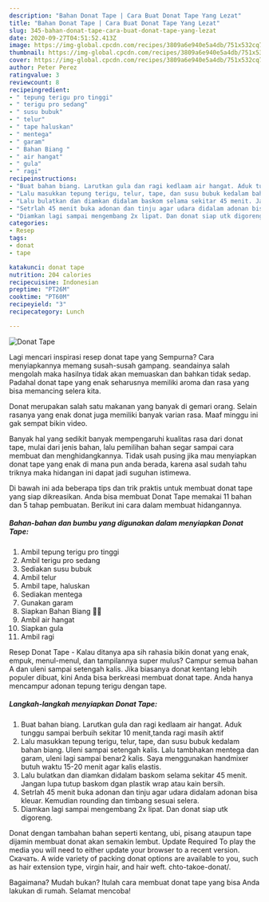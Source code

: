 ```yaml
---
description: "Bahan Donat Tape | Cara Buat Donat Tape Yang Lezat"
title: "Bahan Donat Tape | Cara Buat Donat Tape Yang Lezat"
slug: 345-bahan-donat-tape-cara-buat-donat-tape-yang-lezat
date: 2020-09-27T04:51:52.413Z
image: https://img-global.cpcdn.com/recipes/3809a6e940e5a4db/751x532cq70/donat-tape-foto-resep-utama.jpg
thumbnail: https://img-global.cpcdn.com/recipes/3809a6e940e5a4db/751x532cq70/donat-tape-foto-resep-utama.jpg
cover: https://img-global.cpcdn.com/recipes/3809a6e940e5a4db/751x532cq70/donat-tape-foto-resep-utama.jpg
author: Peter Perez
ratingvalue: 3
reviewcount: 8
recipeingredient:
- " tepung terigu pro tinggi"
- " terigu pro sedang"
- " susu bubuk"
- " telur"
- " tape haluskan"
- " mentega"
- " garam"
- " Bahan Biang "
- " air hangat"
- " gula"
- " ragi"
recipeinstructions:
- "Buat bahan biang. Larutkan gula dan ragi kedlaam air hangat. Aduk tunggu sampai berbuih sekitar 10 menit,tanda ragi masih aktif"
- "Lalu masukkan tepung terigu, telur, tape, dan susu bubuk kedalam bahan biang. Uleni sampai setengah kalis. Lalu tambhakan mentega dan garam, uleni lagi sampai benar2 kalis. Saya menggunakan handmixer butuh waktu 15-20 menit agar kalis elastis."
- "Lalu bulatkan dan diamkan didalam baskom selama sekitar 45 menit. Jangan lupa tutup baskom dgan plastik wrap atau kain bersih."
- "Setrlah 45 menit buka adonan dan tinju agar udara didalam adonan bisa kleuar. Kemudian rounding dan timbang sesuai selera."
- "Diamkan lagi sampai mengembang 2x lipat. Dan donat siap utk digoreng."
categories:
- Resep
tags:
- donat
- tape

katakunci: donat tape 
nutrition: 204 calories
recipecuisine: Indonesian
preptime: "PT26M"
cooktime: "PT60M"
recipeyield: "3"
recipecategory: Lunch

---
```



![Donat Tape](https://img-global.cpcdn.com/recipes/3809a6e940e5a4db/751x532cq70/donat-tape-foto-resep-utama.jpg)

Lagi mencari inspirasi resep donat tape yang Sempurna? Cara menyiapkannya memang susah-susah gampang. seandainya salah mengolah maka hasilnya tidak akan memuaskan dan bahkan tidak sedap. Padahal donat tape yang enak seharusnya memiliki aroma dan rasa yang bisa memancing selera kita.

Donat merupakan salah satu makanan yang banyak di gemari orang. Selain rasanya yang enak donat juga memiliki banyak varian rasa. Maaf minggu ini gak sempat bikin video.

Banyak hal yang sedikit banyak mempengaruhi kualitas rasa dari donat tape, mulai dari jenis bahan, lalu pemilihan bahan segar sampai cara membuat dan menghidangkannya. Tidak usah pusing jika mau menyiapkan donat tape yang enak di mana pun anda berada, karena asal sudah tahu triknya maka hidangan ini dapat jadi suguhan istimewa.


Di bawah ini ada beberapa tips dan trik praktis untuk membuat donat tape yang siap dikreasikan. Anda bisa membuat Donat Tape memakai 11 bahan dan 5 tahap pembuatan. Berikut ini cara dalam membuat hidangannya.

<!--inarticleads1-->

##### Bahan-bahan dan bumbu yang digunakan dalam menyiapkan Donat Tape:

1. Ambil  tepung terigu pro tinggi
1. Ambil  terigu pro sedang
1. Sediakan  susu bubuk
1. Ambil  telur
1. Ambil  tape, haluskan
1. Sediakan  mentega
1. Gunakan  garam
1. Siapkan  Bahan Biang 🍩🍩
1. Ambil  air hangat
1. Siapkan  gula
1. Ambil  ragi


Resep Donat Tape - Kalau ditanya apa sih rahasia bikin donat yang enak, empuk, menul-menul, dan tampilannya super mulus? Campur semua bahan A dan uleni sampai setengah kalis. Jika biasanya donat kentang lebih populer dibuat, kini Anda bisa berkreasi membuat donat tape. Anda hanya mencampur adonan tepung terigu dengan tape. 

<!--inarticleads2-->

##### Langkah-langkah menyiapkan Donat Tape:

1. Buat bahan biang. Larutkan gula dan ragi kedlaam air hangat. Aduk tunggu sampai berbuih sekitar 10 menit,tanda ragi masih aktif
1. Lalu masukkan tepung terigu, telur, tape, dan susu bubuk kedalam bahan biang. Uleni sampai setengah kalis. Lalu tambhakan mentega dan garam, uleni lagi sampai benar2 kalis. Saya menggunakan handmixer butuh waktu 15-20 menit agar kalis elastis.
1. Lalu bulatkan dan diamkan didalam baskom selama sekitar 45 menit. Jangan lupa tutup baskom dgan plastik wrap atau kain bersih.
1. Setrlah 45 menit buka adonan dan tinju agar udara didalam adonan bisa kleuar. Kemudian rounding dan timbang sesuai selera.
1. Diamkan lagi sampai mengembang 2x lipat. Dan donat siap utk digoreng.


Donat dengan tambahan bahan seperti kentang, ubi, pisang ataupun tape dijamin membuat donat akan semakin lembut. Update Required To play the media you will need to either update your browser to a recent version. Скачать. A wide variety of packing donat options are available to you, such as hair extension type, virgin hair, and hair weft. chto-takoe-donat/. 

Bagaimana? Mudah bukan? Itulah cara membuat donat tape yang bisa Anda lakukan di rumah. Selamat mencoba!
